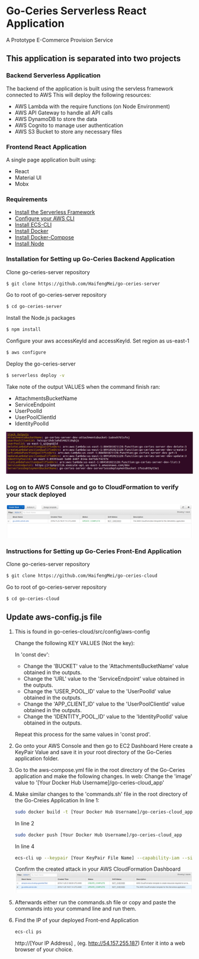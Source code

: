 # Go-Ceries Serverless React Application
A Prototype E-Commerce Provision Service 

## This application is separated into two projects

### Backend Serverless Application
The backend of the application is built using the servless framework connected to AWS
This will deploy the following resources:
* AWS Lambda with the require functions (on Node Environment)
* AWS API Gateway to handle all API calls
* AWS DynamoDB to store the data
* AWS Cognito to manage user authentication
* AWS S3 Bucket to store any necessary files

### Frontend React Application
A single page application built using:
* React
* Material UI
* Mobx


### Requirements

- [Install the Serverless Framework](https://serverless.com/framework/docs/providers/aws/guide/installation/)
- [Configure your AWS CLI](https://serverless.com/framework/docs/providers/aws/guide/credentials/)
- [Install ECS-CLI](https://docs.aws.amazon.com/AmazonECS/latest/developerguide/ECS_CLI_installation.html)
- [Install Docker](https://docs.docker.com/install/)
- [Install Docker-Compose](https://docs.docker.com/compose/install/)
- [Install Node](https://nodejs.org/en/)

### Installation for Setting up Go-Ceries Backend Application

Clone go-ceries-server repository

``` bash
$ git clone https://github.com/HaifengMei/go-ceries-server
```
Go to root of go-ceries-server repository 

``` bash
$ cd go-ceries-server
```
Install the Node.js packages

``` bash
$ npm install
```

Configure your aws accessKeyId and accessKeyId. Set region as us-east-1 
``` bash
$ aws configure
```

Deploy the go-ceries-server

``` bash
$ serverless deploy -v
```

Take note of the output VALUES when the command finish ran:
* AttachmentsBucketName
* ServiceEndpoint
* UserPoolId
* UserPoolClientId
* IdentityPoolId

![Servless Output](https://github.com/HaifengMei/go-ceries-server/blob/master/Screenshots/Serverless%20Deploy%20Outputspng.png?raw=true)

### Log on to AWS Console and go to CloudFormation to verify your stack deployed
![CloudFormation Serverless Stack](https://github.com/HaifengMei/go-ceries-server/blob/master/Screenshots/Deploy%20Serverless%20stack.PNG?raw=true)

### Instructions for Setting up Go-Ceries Front-End Application

Clone go-ceries-server repository

``` bash
$ git clone https://github.com/HaifengMei/go-ceries-cloud
```
Go to root of go-ceries-server repository 

``` bash
$ cd go-ceries-cloud
```

## Update aws-config.js file
1. This is found in go-ceries-cloud/src/config/aws-config

    Change the following KEY VALUES (Not the key):

    In 'const dev': 
    
    * Change the 'BUCKET' value to the 'AttachmentsBucketName' value obtained in the outputs.
    * Change the 'URL' value to the 'ServiceEndpoint' value obtained in the outputs.
    * Change the 'USER_POOL_ID' value to the 'UserPoolId' value obtained in the outputs.
    * Change the 'APP_CLIENT_ID' value to the 'UserPoolClientId' value obtained in the outputs.
    * Change the 'IDENTITY_POOL_ID' value to the 'IdentityPoolId' value obtained in the outputs.
        
    Repeat this process for the same values in 'const prod'.
        
2. Go onto your AWS Console and then go to EC2 Dashboard
    Here create a KeyPair Value and save it in your root directory of the Go-Ceries application folder.

3. Go to the aws-compose.yml file in the root directory of the Go-Ceries application and make the following changes.
    In web:
        Change the 'image' value to '[Your Docker Hub Username]/go-ceries-cloud_app'

4. Make similar changes to the 'commands.sh' file in the root directory of the Go-Creies Application
    In line 1:
    ``` bash
    sudo docker build -t [Your Docker Hub Username]/go-ceries-cloud_app
    ```
    
    In line 2
    ``` bash
    sudo docker push [Your Docker Hub Username]/go-ceries-cloud_app
    ```
    
    In line 4
    ``` bash
    ecs-cli up --keypair [Your KeyPair File Name] --capability-iam --size 2 --instance-type t2.micro
    ```
    
    Confirm the created attack in your AWS CloudFormation Dashboard
    ![CloudFormation Serverless Stack](https://github.com/HaifengMei/go-ceries-server/blob/master/Screenshots/Frontend%20App%20Stack.PNG?raw=true)
        
4. Afterwards either run the commands.sh file or copy and paste the commands into your command line and run them.

5. Find the IP of your deployed Front-end Application
    ``` bash
    ecs-cli ps
    ```
    http://[Your IP Address] , (eg. http://54.157.255.187)
    Enter it into a web browser of your choice.
    


